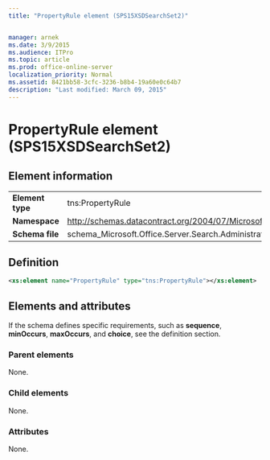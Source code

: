 ```yaml
---
title: "PropertyRule element (SPS15XSDSearchSet2)"


manager: arnek
ms.date: 3/9/2015
ms.audience: ITPro
ms.topic: article
ms.prod: office-online-server
localization_priority: Normal
ms.assetid: 8421bb58-3cfc-3236-b8b4-19a60e0c64b7
description: "Last modified: March 09, 2015"
---
```


# PropertyRule element (SPS15XSDSearchSet2)

 
  
## Element information

|||
|:-----|:-----|
|**Element type** <br/> |tns:PropertyRule  <br/> |
|**Namespace** <br/> |http://schemas.datacontract.org/2004/07/Microsoft.Office.Server.Search.Administration  <br/> |
|**Schema file** <br/> |schema_Microsoft.Office.Server.Search.Administration.xsd  <br/> |
   
## Definition

```XML
<xs:element name="PropertyRule" type="tns:PropertyRule"></xs:element>

```

## Elements and attributes

If the schema defines specific requirements, such as **sequence**, **minOccurs**, **maxOccurs**, and **choice**, see the definition section. 
  
### Parent elements

None.
  
### Child elements

None.
  
### Attributes

None.
  

